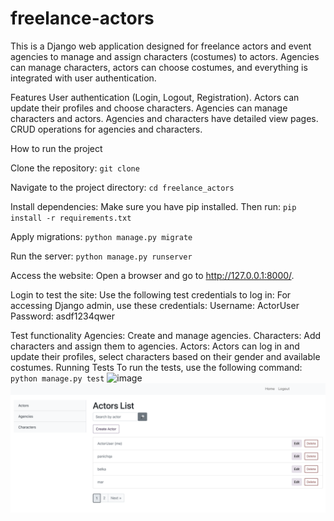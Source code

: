 # freelance-actors
This is a Django web application designed for freelance actors and event agencies to manage and assign characters (costumes) to actors. Agencies can manage characters, actors can choose costumes, and everything is integrated with user authentication.

Features User authentication (Login, Logout, Registration). Actors can update their profiles and choose characters. Agencies can manage characters and actors. Agencies and characters have detailed view pages. CRUD operations for agencies and characters.

How to run the project

Clone the repository:
`git clone`

Navigate to the project directory:
`cd freelance_actors`

Install dependencies: Make sure you have pip installed.
Then run:
`pip install -r requirements.txt`

Apply migrations: 
`python manage.py migrate`

Run the server:
`python manage.py runserver`

Access the website:
Open a browser and go to http://127.0.0.1:8000/.

Login to test the site:
Use the following test credentials to log in:
For accessing Django admin, use these credentials:
Username: ActorUser
Password: asdf1234qwer 

Test functionality
Agencies: Create and manage agencies.
Characters: Add characters and assign them to agencies.
Actors: Actors can log in and update their profiles, select characters based on their gender and available costumes.
Running Tests
To run the tests, use the following command:
`python manage.py test`
<img width="1422" alt="image" src="https://github.com/user-attachments/assets/4a478350-94f4-4771-8162-0fbf647ddf44">
![img.png](img.png)
